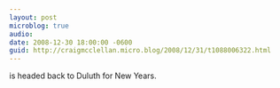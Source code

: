 ```yaml
---
layout: post
microblog: true
audio: 
date: 2008-12-30 18:00:00 -0600
guid: http://craigmcclellan.micro.blog/2008/12/31/t1088006322.html
---
```

is headed back to Duluth for New Years.
